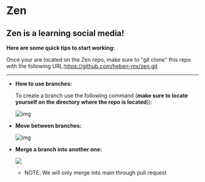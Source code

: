# Zen

## Zen is a learning social media!

**Here are some quick tips to start working:**

Once your are located on the Zen repo, make sure to "git clone" this repo with the following
URL:[https://github.com/heben-mx/zen.git
]()

---

* **How to use branches:**

  To create a branch use the following command (**make sure to locate yourself on the directory where the repo is
  located**)):

  ![img](image/README/1646974363291.png)
* **Move between branches:**

  ![img](image/README/1646974525669.png)
* **Merge a branch into another one:**

  ![](image/README/1646974584754.png)

    * NOTE: We will only merge into main through pull request
